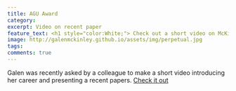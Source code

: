 ```yaml
---
title: AGU Award
category: 
excerpt: Video on recent paper
feature_text: <h1 style="color:White;"> Check out a short video on McKinley et al. 2020 </h1>
image: http://galenmckinley.github.io/assets/img/perpetual.jpg
tags: 
comments: true
---
```


Galen was recently asked by a colleague to make a short video introducing her career and presenting a recent papers. [Check it out](https://www.youtube.com/watch?v=CvFhSq8M5CQ&feature=youtu.be)